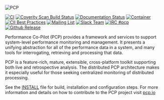 ![PCP](images/pcpicon.png)

[![CI](https://github.com/performancecopilot/pcp/workflows/CI/badge.svg)](https://performancecopilot.github.io/qa-reports/)
[![Coverity Scan Build Status](https://scan.coverity.com/projects/15853/badge.svg)](https://scan.coverity.com/projects/15853)
[![Documentation Status](https://readthedocs.org/projects/pcp/badge/?version=latest)](https://pcp.readthedocs.io)
[![Container](https://quay.io/repository/performancecopilot/pcp/status)](https://quay.io/repository/performancecopilot/pcp)
[![CII Best Practices](https://bestpractices.coreinfrastructure.org/projects/1872/badge)](https://bestpractices.coreinfrastructure.org/projects/1872)
[![Mailing List](https://img.shields.io/badge/Mailing%20List-pcp-blue.svg)](https://groups.io/g/pcp)
[![Slack Team](https://img.shields.io/badge/Slack-pcp-blue.svg)](https://h7zo83mvt1.execute-api.us-west-2.amazonaws.com/Express/)
[![IRC #pcp](https://img.shields.io/badge/IRC-pcp-blue.svg)](https://web.libera.chat/#pcp)
[![Github Release](https://img.shields.io/github/release/performancecopilot/pcp.svg)](https://github.com/performancecopilot/pcp/releases/latest)

Performance Co-Pilot (PCP) provides a framework and services to support
system-level performance monitoring and management. It presents a unifying
abstraction for all of the performance data in a system, and many tools
for interrogating, retrieving and processing that data.

PCP is a feature-rich, mature, extensible, cross-platform toolkit
supporting both live and retrospective analysis. The distributed PCP
architecture makes it especially useful for those seeking centralized
monitoring of distributed processing.

See the [INSTALL](INSTALL.md) file for build, installation and configuration steps.
For more information and details on how to contribute to the PCP project
visit [pcp.io](https://pcp.io/community.html)
